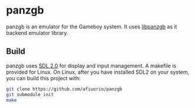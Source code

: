 # panzgb

panzgb is an emulator for the Gameboy system. It uses [libpanzgb](https://github.com/afiuorio/libpanzgb) as it backend emulator library.

## Build

panzgb uses [SDL 2.0](http://www.libsdl.org) for display and input management. A makefile is provided for Linux. On Linux, after you have installed SDL2 on your system, you can build this project with:
```bash
git clone https://github.com/afiuorio/panzgb
git submodule init
make
```
